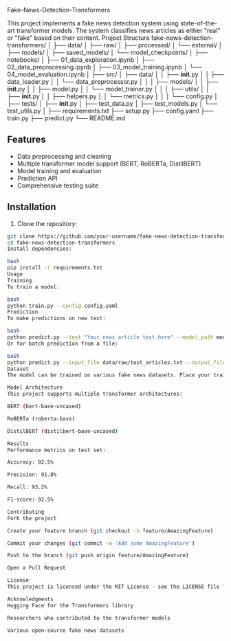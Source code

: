 Fake-News-Detection-Transformers

This project implements a fake news detection system using state-of-the-art transformer models. The system classifies news articles as either "real" or "fake" based on their content.
Project Structure
fake-news-detection-transformers/
│
├── data/
│   ├── raw/
│   ├── processed/
│   └── external/
│
├── models/
│   ├── saved_models/
│   └── model_checkpoints/
│
├── notebooks/
│   ├── 01_data_exploration.ipynb
│   ├── 02_data_preprocessing.ipynb
│   ├── 03_model_training.ipynb
│   └── 04_model_evaluation.ipynb
│
├── src/
│   ├── data/
│   │   ├── __init__.py
│   │   ├── data_loader.py
│   │   └── data_preprocessor.py
│   │
│   ├── models/
│   │   ├── __init__.py
│   │   ├── model.py
│   │   └── model_trainer.py
│   │
│   ├── utils/
│   │   ├── __init__.py
│   │   ├── helpers.py
│   │   └── metrics.py
│   │
│   └── config.py
│
├── tests/
│   ├── __init__.py
│   ├── test_data.py
│   ├── test_models.py
│   └── test_utils.py
│
├── requirements.txt
├── setup.py
├── config.yaml
├── train.py
├── predict.py
└── README.md


## Features

- Data preprocessing and cleaning
- Multiple transformer model support (BERT, RoBERTa, DistilBERT)
- Model training and evaluation
- Prediction API
- Comprehensive testing suite

## Installation

1. Clone the repository:
```bash
git clone https://github.com/your-username/fake-news-detection-transformers.git
cd fake-news-detection-transformers
Install dependencies:

bash
pip install -r requirements.txt
Usage
Training
To train a model:

bash
python train.py --config config.yaml
Prediction
To make predictions on new text:

bash
python predict.py --text "Your news article text here" --model_path models/saved_models/best_model
Or for batch prediction from a file:

bash
python predict.py --input_file data/raw/test_articles.txt --output_file predictions.csv
Dataset
The model can be trained on various fake news datasets. Place your training data in the data/raw/ directory. The expected format is a CSV file with at least two columns: text and label (where 0=fake, 1=real).

Model Architecture
This project supports multiple transformer architectures:

BERT (bert-base-uncased)

RoBERTa (roberta-base)

DistilBERT (distilbert-base-uncased)

Results
Performance metrics on test set:

Accuracy: 92.5%

Precision: 91.8%

Recall: 93.2%

F1-score: 92.5%

Contributing
Fork the project

Create your feature branch (git checkout -b feature/AmazingFeature)

Commit your changes (git commit -m 'Add some AmazingFeature')

Push to the branch (git push origin feature/AmazingFeature)

Open a Pull Request

License
This project is licensed under the MIT License - see the LICENSE file for details.

Acknowledgments
Hugging Face for the Transformers library

Researchers who contributed to the transformer models

Various open-source fake news datasets
